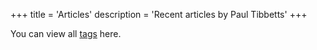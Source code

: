 +++
title = 'Articles'
description = 'Recent articles by Paul Tibbetts'
+++

You can view all [tags](/tags) here.
